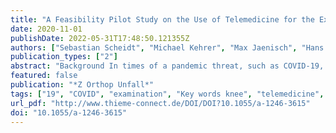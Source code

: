 ```yaml
---
title: "A Feasibility Pilot Study on the Use of Telemedicine for the Examination of the Knee Joint"
date: 2020-11-01
publishDate: 2022-05-31T17:48:50.121355Z
authors: ["Sebastian Scheidt", "Michael Kehrer", "Max Jaenisch", "Hans Goost", "Dieter Christian Wirtz", "Christof Burger", "Koroush Kabir", "Kristian Welle", "Matthias D. Wimmer"]
publication_types: ["2"]
abstract: "Background In times of a pandemic threat, such as COVID-19, and the need for reduced direct doctor-patient contact, internet-based telemedicine has attracted more and more attention as a surrogate service. Suspending the diagnosis and treatment of non-virus related diseases for longer periods of time is not a viable option since this would only exacerbate problems on the patient and national level. The need for alternative treatment modalities increased rather quickly. So far, telemedical applications have mainly focused on teleradiological diagnosis, follow-up and monitoring of psychiatric and internal diseases, as well as geriatric patient care. As far as these authors are aware, orthopaedic physical examination of the knee joint, including trauma work-up, has not been the subject of any studies to date. This feasibility study explores how video consultation can be designed and implemented in the context of history taking and physical examination in knee joint complaints.  Material and Method 21 patient actors (PA) with simulated complaints of the knee joint were examined individually for each diagnosis, first via video consultation and then directly by a specialist (SP). One PA group has a medical background, the other was made up of laypersons. The time was measured for both types of consultation. The physician documented the detected symptoms, the quality of implementation of the self-examination steps, and the derived diagnosis on an assessment form. After completion of both consultation sessions, the PAs were handed a questionnaire on the respective examination modality.  Results With the video consultation the examination lasted 8.63 (± 2.5) minutes on average and with the regular consultation in person 5.63 (± 1.7) minutes (p  Conclusion The video consultation for musculoskeletal complaints of the knee joint allows exploratory remote examination and helps to minimise the number of patients in hospitals and practices. It takes longer for the physician to perform and does not permit functional testing for ligament injuries of the knee joint. In its present form, telemedical examination is not able to fully replace personal consultation."
featured: false
publication: "*Z Orthop Unfall*"
tags: ["19", "COVID", "examination", "Key words knee", "telemedicine", "video consultation"]
url_pdf: "http://www.thieme-connect.de/DOI/DOI?10.1055/a-1246-3615"
doi: "10.1055/a-1246-3615"
---
```


